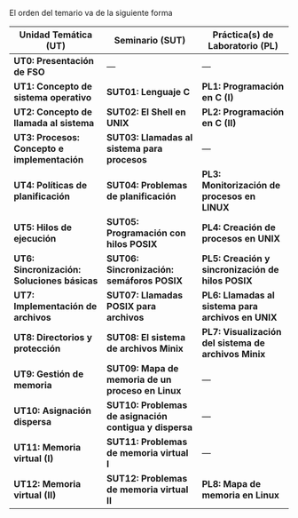 El orden del temario va de la siguiente forma

| Unidad Temática (UT)                         | Seminario (SUT)                                        | Práctica(s) de Laboratorio (PL)                      |
| -------------------------------------------- | ------------------------------------------------------ | ---------------------------------------------------- |
| **UT0: Presentación de FSO**                 | —                                                      | —                                                    |
| **UT1: Concepto de sistema operativo**       | **SUT01: Lenguaje C**                                  | **PL1: Programación en C (I)**                       |
| **UT2: Concepto de llamada al sistema**      | **SUT02: El Shell en UNIX**                            | **PL2: Programación en C (II)**                      |
| **UT3: Procesos: Concepto e implementación** | **SUT03: Llamadas al sistema para procesos**           | —                                                    |
| **UT4: Políticas de planificación**          | **SUT04: Problemas de planificación**                  | **PL3: Monitorización de procesos en LINUX**         |
| **UT5: Hilos de ejecución**                  | **SUT05: Programación con hilos POSIX**                | **PL4: Creación de procesos en UNIX**                |
| **UT6: Sincronización: Soluciones básicas**  | **SUT06: Sincronización: semáforos POSIX**             | **PL5: Creación y sincronización de hilos POSIX**    |
| **UT7: Implementación de archivos**          | **SUT07: Llamadas POSIX para archivos**                | **PL6: Llamadas al sistema para archivos en UNIX**   |
| **UT8: Directorios y protección**            | **SUT08: El sistema de archivos Minix**                | **PL7: Visualización del sistema de archivos Minix** |
| **UT9: Gestión de memoria**                  | **SUT09: Mapa de memoria de un proceso en Linux**      | —                                                    |
| **UT10: Asignación dispersa**                | **SUT10: Problemas de asignación contigua y dispersa** | —                                                    |
| **UT11: Memoria virtual (I)**                | **SUT11: Problemas de memoria virtual I**              | —                                                    |
| **UT12: Memoria virtual (II)**               | **SUT12: Problemas de memoria virtual II**             | **PL8: Mapa de memoria en Linux**                    |
